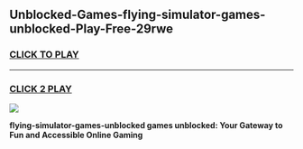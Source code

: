 
## Unblocked-Games-flying-simulator-games-unblocked-Play-Free-29rwe
<h3>
<a href="https://premium76.site?title=flying-simulator-games-unblocked&ref=18A1">CLICK TO PLAY</a></h3>
<hr>

<h3>
<a href="https://premium76.site?title=flying-simulator-games-unblocked&ref=18A1">CLICK 2 PLAY</a>
  
</h3>

<a href="https://premium76.site?title=flying-simulator-games-unblocked&ref=18A1"><img src="https://clearcache.store/games.png"></a>


**flying-simulator-games-unblocked games unblocked: Your Gateway to Fun and Accessible Online Gaming**
